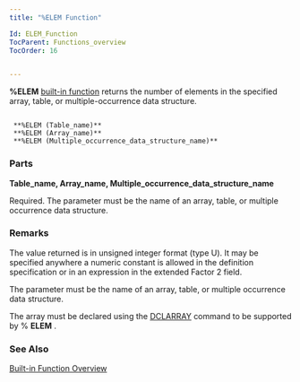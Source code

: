 ```yaml
---
title: "%ELEM Function"

Id: ELEM_Function
TocParent: Functions_overview
TocOrder: 16


---
```


**%ELEM** [built-in function](Functions_overview.html) returns the number of elements in the specified array, table, or multiple-occurrence data structure. 

```

 **%ELEM (Table_name)** 
 **%ELEM (Array_name)** 
 **%ELEM (Multiple_occurrence_data_structure_name)** 
```

### Parts

**Table_name, Array_name, Multiple_occurrence_data_structure_name** 

Required. The parameter must be the name of an array, table, or multiple occurrence data structure.


### Remarks
The value returned is in unsigned integer format (type U). It may be specified anywhere a numeric constant is allowed in the definition specification or in an expression in the extended Factor 2 field. 

The parameter must be the name of an array, table, or multiple occurrence data structure. 

The array must be declared using the [DCLARRAY](DCLARRAY.html) command to be supported by % **ELEM** . 

### See Also
[Built-in Function Overview](Functions_overview.html) 
